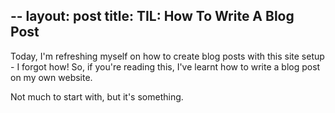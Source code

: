 --
layout: post
title: TIL: How To Write A Blog Post
---

Today, I'm refreshing myself on how to create blog posts with this site setup - I forgot how! 
So, if you're reading this, I've learnt how to write a blog post on my own website.

Not much to start with, but it's something. 

